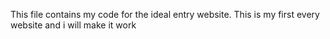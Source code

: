 This file contains my code for the ideal entry website. This is my first every website and i will make it work
